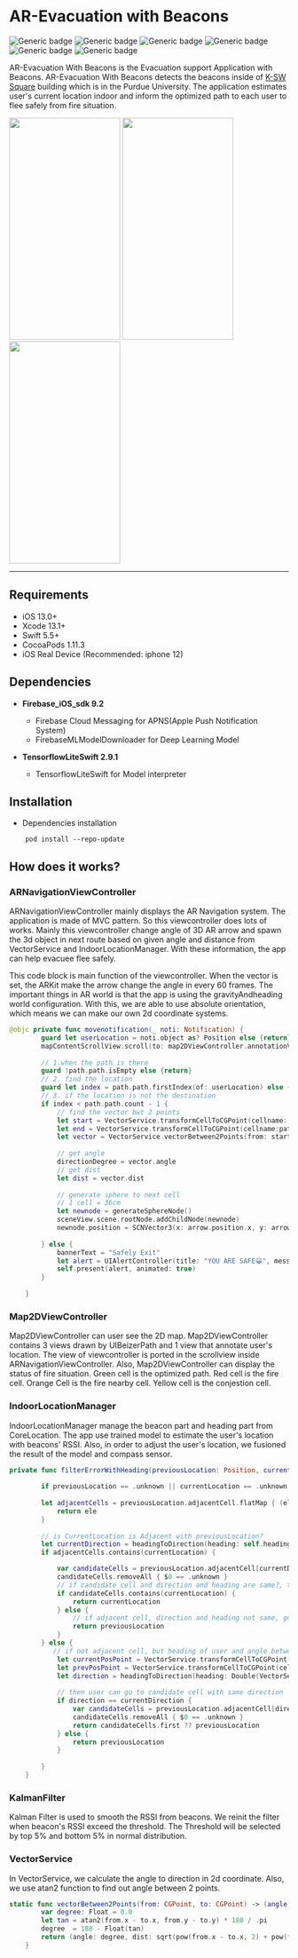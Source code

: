 # AR-Evacuation with Beacons

![Generic badge](https://img.shields.io/badge/Xcode-13.3.1-blue.svg)  ![Generic badge](https://img.shields.io/badge/iOS-13.0-yellow.svg)  ![Generic badge](https://img.shields.io/badge/Swift-5.5-green.svg)  ![Generic badge](https://img.shields.io/badge/Firebase-ios-sdk.svg)  ![Generic badge](https://img.shields.io/badge/Socket.IO-15.0-purple.svg)   ![Generic badge](https://img.shields.io/badge/TensorflowliteSwift-2.9.1-orange.svg)

AR-Evacuation With Beacons is the Evacuation support Application with Beacons. AR-Evacuation With Beacons detects the beacons inside of [K-SW Square](https://m2m.tech.purdue.edu/) building which is in the Purdue University. The application estimates user's current location indoor and inform the optimized path to each user to flee safely from fire situation.

<p>
    <img src="https://user-images.githubusercontent.com/69891604/184859167-452ede1a-c84c-4631-9c0c-c539267ab04f.PNG" width="200" height="400"/>
    <img src="https://user-images.githubusercontent.com/69891604/184859158-24189076-b67f-47e6-b57b-6d0d379bbe42.PNG" width="200" height="400"/>
    <img src="https://user-images.githubusercontent.com/69891604/184859150-8ef583b9-0fb2-4395-9435-5cd54b76807b.PNG" width="200" height="400"/>
</p>

----------------

## Requirements
- iOS 13.0+ 
- Xcode 13.1+
- Swift 5.5+
- CocoaPods 1.11.3
- iOS Real Device (Recommended: iphone 12)

## Dependencies
- **Firebase_iOS_sdk 9.2**
  -  Firebase Cloud Messaging for APNS(Apple Push Notification System)
  -  FirebaseMLModelDownloader for Deep Learning Model
  
- **TensorflowLiteSwift 2.9.1**
  -  TensorflowLiteSwift for Model interpreter

## Installation

- Dependencies installation
```
    pod install --repo-update
```

## How does it works?

### ARNavigationViewController
ARNavigationViewController mainly displays the AR Navigation system. The application is made of MVC pattern. So this viewcontroller does lots of works. Mainly this viewcontroller change angle of 3D AR arrow and spawn the 3d object in next route based on given angle and distance from VectorService and IndoorLocationManager. With these information, the app can help evacuee flee safely.

This code block is main function of the viewcontroller. When the vector is set, the ARKit make the arrow change the angle in every 60 frames. The important things in AR world is that the app is using the gravityAndheading world configuration. With this, we are able to use absolute orientation, which means we can make our own 2d coordinate systems.
```swift
@objc private func movenotification(_ noti: Notification) {
        guard let userLocation = noti.object as? Position else {return}
        mapContentScrollView.scroll(to: map2DViewController.annotationView.currentPoint)
        
        // 1.when the path is there
        guard !path.path.isEmpty else {return}
        // 2. find the location
        guard let index = path.path.firstIndex(of: userLocation) else {return}
        // 3. if the location is not the destination
        if index < path.path.count - 1 {
            // find the vector bwt 2 points
            let start = VectorService.transformCellToCGPoint(cellname: path.path[index])
            let end = VectorService.transformCellToCGPoint(cellname:path.path[index+1])
            let vector = VectorService.vectorBetween2Points(from: start, to: end)
            
            // get angle
            directionDegree = vector.angle
            // get dist
            let dist = vector.dist
            
            // generate sphere to next cell
            // 1 cell = 36cm
            let newnode = generateSphereNode()
            sceneView.scene.rootNode.addChildNode(newnode)
            newnode.position = SCNVector3(x: arrow.position.x, y: arrow.position.y, z: arrow.position.z - (Float(dist) / 10 * 0.36) + 1.0)
            
        } else {
            bannerText = "Safely Exit"
            let alert = UIAlertController(title: "YOU ARE SAFE😀", message: nil, preferredStyle: .alert)
            self.present(alert, animated: true)
        }
        
    }
```

### Map2DViewController
Map2DViewController can user see the 2D map. Map2DViewController contains 3 views drawn by UIBeizerPath and 1 view that annotate user's location. The view of viewcontroller is ported in the scrollview inside ARNavigationViewController. Also, Map2DViewController can display the status of fire situation. Green cell is the optimized path. Red cell is the fire cell. Orange Cell is the fire nearby cell. Yellow cell is the conjestion cell. 

### IndoorLocationManager
IndoorLocationManager manage the beacon part and heading part from CoreLocation. The app use trained model to estimate the user's location with beacons' RSSI. Also, in order to adjust the user's location, we fusioned the result of the model and compass sensor. 
```swift
private func filterErrorWithHeading(previousLocation: Position, currentLocation: Position) -> Position {
        
        if previousLocation == .unknown || currentLocation == .unknown {return .unknown}
        
        let adjacentCells = previousLocation.adjacentCell.flatMap { (ele: [Position]) -> [Position] in
            return ele
        }
        
        // is CurrentLocation is Adjacent with previousLocation?
        let currentDirection = headingToDirection(heading: self.heading)
        if adjacentCells.contains(currentLocation) {

            var candidateCells = previousLocation.adjacentCell[currentDirection.rawValue]
            candidateCells.removeAll { $0 == .unknown }
            // if candidate cell and direction and heading are same?, that is answer
            if candidateCells.contains(currentLocation) {
                return currentLocation
            } else {
                // if adjacent cell, direction and heading not same, go previous cell
                return previousLocation
            }
        } else {
           // if not adjacent cell, but heading of user and angle between previous location and the result are same, we judge the user moves fast.
            let currentPosPoint = VectorService.transformCellToCGPoint(cellname: currentLocation)
            let prevPosPoint = VectorService.transformCellToCGPoint(cellname: previousLocation)
            let direction = headingToDirection(heading: Double(VectorService.vectorBetween2Points(from: prevPosPoint, to: currentPosPoint).angle))
            
            // then user can go to candidate cell with same direction
            if direction == currentDirection {
                var candidateCells = previousLocation.adjacentCell[direction.rawValue]
                candidateCells.removeAll { $0 == .unknown }
                return candidateCells.first ?? previousLocation
            } else {
                return previousLocation
            }
            
        }
    }
```

### KalmanFilter
Kalman Filter is used to smooth the RSSI from beacons. We reinit the filter when beacon's RSSI exceed the threshold. The Threshold will be selected by top 5% and bottom 5% in normal distribution.

### VectorService
In VectorService, we calculate the angle to direction in 2d coordinate. Also, we use atan2 function to find out angle between 2 points. 
```swift
static func vectorBetween2Points(from: CGPoint, to: CGPoint) -> (angle: Float, dist: Double) {
        var degree: Float = 0.0
        let tan = atan2(from.x - to.x, from.y - to.y) * 180 / .pi
        degree  = 180 - Float(tan)
        return (angle: degree, dist: sqrt(pow(from.x - to.x, 2) + pow(from.y - to.y, 2)))
    }
```

